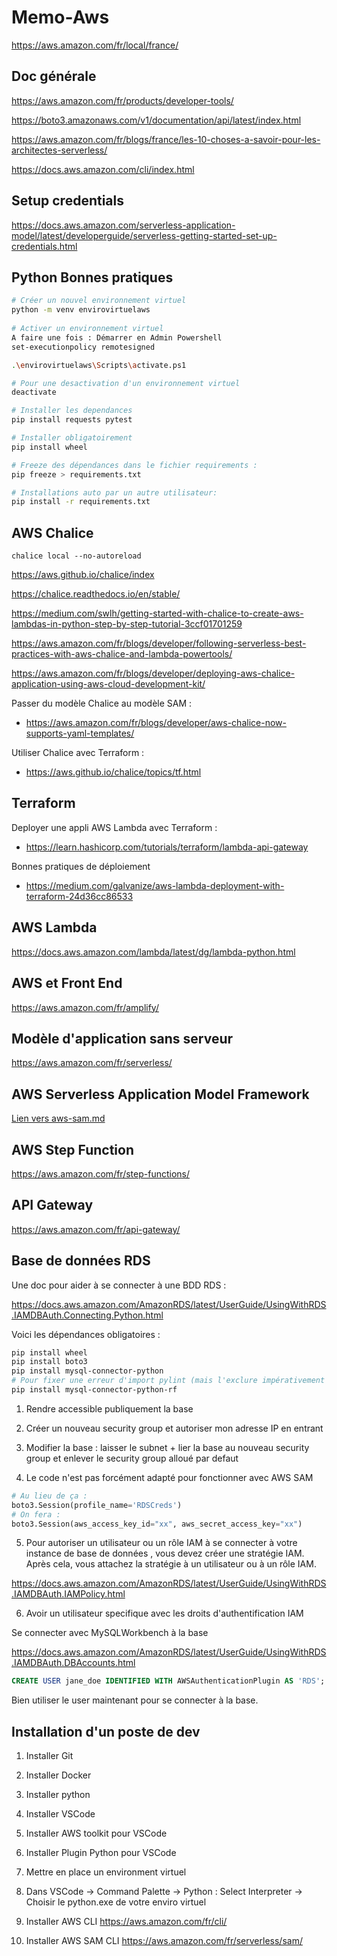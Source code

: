 # Memo-Aws

https://aws.amazon.com/fr/local/france/

## Doc générale

https://aws.amazon.com/fr/products/developer-tools/

https://boto3.amazonaws.com/v1/documentation/api/latest/index.html

https://aws.amazon.com/fr/blogs/france/les-10-choses-a-savoir-pour-les-architectes-serverless/

https://docs.aws.amazon.com/cli/index.html

## Setup credentials

https://docs.aws.amazon.com/serverless-application-model/latest/developerguide/serverless-getting-started-set-up-credentials.html

## Python Bonnes pratiques

```bash
# Créer un nouvel environnement virtuel
python -m venv envirovirtuelaws
 
# Activer un environnement virtuel
A faire une fois : Démarrer en Admin Powershell
set-executionpolicy remotesigned

.\envirovirtuelaws\Scripts\activate.ps1

# Pour une desactivation d'un environnement virtuel
deactivate

# Installer les dependances
pip install requests pytest

# Installer obligatoirement
pip install wheel 

# Freeze des dépendances dans le fichier requirements :
pip freeze > requirements.txt

# Installations auto par un autre utilisateur:
pip install -r requirements.txt

```

## AWS Chalice

`chalice local --no-autoreload`

https://aws.github.io/chalice/index

https://chalice.readthedocs.io/en/stable/

https://medium.com/swlh/getting-started-with-chalice-to-create-aws-lambdas-in-python-step-by-step-tutorial-3ccf01701259

https://aws.amazon.com/fr/blogs/developer/following-serverless-best-practices-with-aws-chalice-and-lambda-powertools/

https://aws.amazon.com/fr/blogs/developer/deploying-aws-chalice-application-using-aws-cloud-development-kit/

Passer du modèle Chalice au modèle SAM :

- https://aws.amazon.com/fr/blogs/developer/aws-chalice-now-supports-yaml-templates/

Utiliser Chalice avec Terraform :

- https://aws.github.io/chalice/topics/tf.html


## Terraform

Deployer une appli AWS Lambda avec Terraform :

- https://learn.hashicorp.com/tutorials/terraform/lambda-api-gateway

Bonnes pratiques de déploiement

- https://medium.com/galvanize/aws-lambda-deployment-with-terraform-24d36cc86533

## AWS Lambda

https://docs.aws.amazon.com/lambda/latest/dg/lambda-python.html


## AWS et Front End

https://aws.amazon.com/fr/amplify/


## Modèle d'application sans serveur

https://aws.amazon.com/fr/serverless/


## AWS Serverless Application Model Framework

[Lien vers aws-sam.md](aws-sam.md)


## AWS Step Function

https://aws.amazon.com/fr/step-functions/

## API Gateway

https://aws.amazon.com/fr/api-gateway/

## Base de données RDS

Une doc pour aider à se connecter à une BDD RDS :

https://docs.aws.amazon.com/AmazonRDS/latest/UserGuide/UsingWithRDS.IAMDBAuth.Connecting.Python.html

Voici les  dépendances obligatoires :

```bash
pip install wheel 
pip install boto3
pip install mysql-connector-python
# Pour fixer une erreur d'import pylint (mais l'exclure impérativement de requirements.txt):
pip install mysql-connector-python-rf
```

1. Rendre accessible publiquement la base

2. Créer un nouveau security group et autoriser mon adresse IP en entrant

3. Modifier la base : laisser le subnet + lier la base au nouveau security group  et enlever le security group alloué par defaut

4. Le code n'est pas forcément adapté pour fonctionner avec AWS SAM

```python
# Au lieu de ça :
boto3.Session(profile_name='RDSCreds')
# On fera :
boto3.Session(aws_access_key_id="xx", aws_secret_access_key="xx")
```

5. Pour autoriser un utilisateur ou un rôle IAM à se connecter à votre instance de base de données , vous devez créer une stratégie IAM. Après cela, vous attachez la stratégie à un utilisateur ou à un rôle IAM.

https://docs.aws.amazon.com/AmazonRDS/latest/UserGuide/UsingWithRDS.IAMDBAuth.IAMPolicy.html

6. Avoir un utilisateur specifique avec les droits d'authentification IAM

Se connecter avec MySQLWorkbench à la base

https://docs.aws.amazon.com/AmazonRDS/latest/UserGuide/UsingWithRDS.IAMDBAuth.DBAccounts.html

```sql
CREATE USER jane_doe IDENTIFIED WITH AWSAuthenticationPlugin AS 'RDS';
```

Bien utiliser le user maintenant pour se connecter à la base.

## Installation d'un poste de dev 

1. Installer Git

2. Installer Docker

3. Installer python

4. Installer VSCode

5. Installer AWS toolkit pour VSCode

6. Installer Plugin Python pour VSCode

7. Mettre en place un environment virtuel

8. Dans VSCode -> Command Palette -> Python : Select Interpreter -> Choisir le python.exe de votre enviro virtuel

9. Installer AWS CLI    https://aws.amazon.com/fr/cli/

10. Installer AWS SAM CLI   https://aws.amazon.com/fr/serverless/sam/
